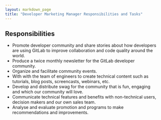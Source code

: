 ```yaml
---
layout: markdown_page
title: "Developer Marketing Manager Responsibilities and Tasks"
---
```


## Responsibilities

* Promote developer community and share stories about how developers are using GitLab to improve collaboration and code quality around the world.
* Produce a twice monthly newsletter for the GitLab developer community. 
* Organize and facilitate community events. 
* With with the team of engineers to create technical content such as tutorials, blog posts, screencasts, webinars, etc. 
* Develop and distribute swag for the community that is fun, engaging and which our community will love. 
* Communicate technical features and benefits with non-technical users, decision makers and our own sales team. 
* Analyse and evaluate promotion and programs to make recommendations and improvements. 